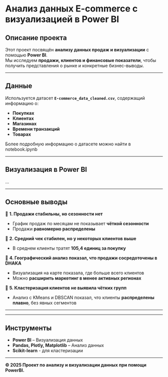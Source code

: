 # **Анализ данных E-commerce с визуализацией в Power BI**  

## **Описание проекта**  
Этот проект посвящён **анализу данных продаж и визуализации** с помощью **Power BI**.  
Мы исследуем **продажи, клиентов и финансовые показатели**, чтобы получить представления о рынке и конкретные бизнес-выводы.  

---

## **Данные**  
Используется датасет **`E-commerce_data_cleaned.csv`**, содержащий информацию о:  
- **Покупках** 
- **Клиентах** 
- **Магазинах** 
- **Времени транзакций** 
- **Товарах**

Более подробную информацию о датасете можно найти в notebook.ipynb

---

## **Визуализация в Power BI**  
...

---

## **Основные выводы**  

📌 **1. Продажи стабильны, но сезонности нет**  
- График продаж по месяцам не показывает **чёткой сезонности**  
- Продажи **равномерно распределены**  

📌 **2. Средний чек стабилен, но у некоторых клиентов выше**  
- В среднем клиенты тратят **105,4 единиц за покупку**  

📌 **4. Географический анализ показал, что продажи сосредоточены в DHAKA**  
- Визуализация на карте показала, где больше всего клиентов  
- Можно **расширить маркетинг в менее активных регионах**  

📌 **5. Кластеризация клиентов не выявила чётких групп**  
- Анализ с KMeans и DBSCAN показал, что клиенты **распределены плавно**, без явных сегментов  

---

---

## **Инструменты**  
- **Power BI** – Визуализация данных  
- **Pandas, Plotly, Matplotlib** – Анализ данных  
- **Scikit-learn** - для кластеризации

---

**© 2025 Проект по анализу и визуализации данных при помощи PowerBI.**

